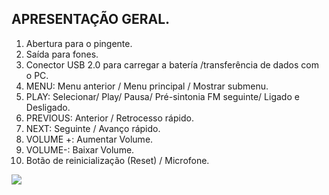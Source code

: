## APRESENTAÇÃO GERAL.

1. Abertura para o pingente.
2. Saída para fones.
3. Conector USB 2.0 para carregar a batería /transferência de dados com o PC.
4. MENU: Menu anterior / Menu principal / Mostrar submenu.
5. PLAY: Selecionar/ Play/ Pausa/ Pré-sintonia FM seguinte/ Ligado e Desligado.
6. PREVIOUS: Anterior / Retrocesso rápido.
7. NEXT: Seguinte / Avanço rápido.
8. VOLUME +: Aumentar Volume.
9. VOLUME-: Baixar Volume.
10. Botão de reinicialização (Reset) / Microfone.

![](http://static.energysistem.com/images/manuals/39555/54883c339ffbc.jpg)


